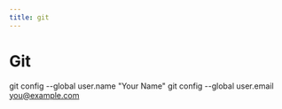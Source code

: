 ```yaml
---
title: git
---
```


# Git

git config --global user.name "Your Name"
git config --global user.email you@example.com
